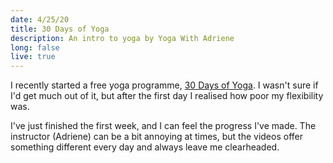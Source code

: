 ```yaml
---
date: 4/25/20
title: 30 Days of Yoga
description: An intro to yoga by Yoga With Adriene
long: false
live: true
---
```


I recently started a free yoga programme, [30 Days of Yoga](https://www.youtube.com/playlist?list=PLui6Eyny-UzwxbWCWDbTzEwsZnnROBTIL).
I wasn't sure if I'd get much out of it, but after the first day I realised how poor my flexibility was.

I've just finished the first week, and I can feel the progress I've made.
The instructor (Adriene) can be a bit annoying at times, but the videos offer something different every day and always leave me clearheaded.
